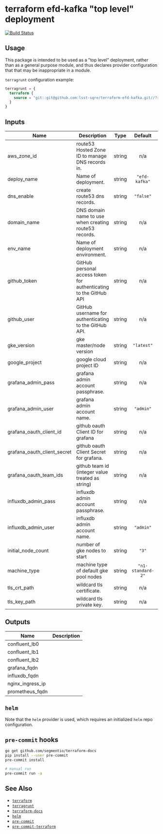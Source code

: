 terraform efd-kafka "top level" deployment
===

[![Build Status](https://travis-ci.org/lsst-sqre/terraform-efd-kafka.png)](https://travis-ci.org/lsst-sqre/terraform-efd-kafka)

Usage
---

This package is intended to be used as a "top level" deployment, rather than as
a general purpose module, and thus declares provider configuration that that
may be inappropriate in a module.

`terragrunt` configuration example:

```terraform
terragrunt = {
  terraform {
    source = "git::git@github.com:lsst-sqre/terraform-efd-kafka.git//?ref=master"
  }
}
```

<!-- BEGINNING OF PRE-COMMIT-TERRAFORM DOCS HOOK -->
## Inputs

| Name | Description | Type | Default | Required |
|------|-------------|:----:|:-----:|:-----:|
| aws\_zone\_id | route53 Hosted Zone ID to manage DNS records in. | string | n/a | yes |
| deploy\_name | Name of deployment. | string | `"efd-kafka"` | no |
| dns\_enable | create route53 dns records. | string | `"false"` | no |
| domain\_name | DNS domain name to use when creating route53 records. | string | n/a | yes |
| env\_name | Name of deployment environment. | string | n/a | yes |
| github\_token | GitHub personal access token for authenticating to the GitHub API | string | n/a | yes |
| github\_user | GitHub username for authenticating to the GitHub API. | string | n/a | yes |
| gke\_version | gke master/node version | string | `"latest"` | no |
| google\_project | google cloud project ID | string | n/a | yes |
| grafana\_admin\_pass | grafana admin account passphrase. | string | n/a | yes |
| grafana\_admin\_user | grafana admin account name. | string | `"admin"` | no |
| grafana\_oauth\_client\_id | github oauth Client ID for grafana | string | n/a | yes |
| grafana\_oauth\_client\_secret | github oauth Client Secret for grafana. | string | n/a | yes |
| grafana\_oauth\_team\_ids | github team id (integer value treated as string) | string | n/a | yes |
| influxdb\_admin\_pass | influxdb admin account passphrase. | string | n/a | yes |
| influxdb\_admin\_user | influxdb admin account name. | string | `"admin"` | no |
| initial\_node\_count | number of gke nodes to start | string | `"3"` | no |
| machine\_type | machine type of default gke pool nodes | string | `"n1-standard-2"` | no |
| tls\_crt\_path | wildcard tls certificate. | string | n/a | yes |
| tls\_key\_path | wildcard tls private key. | string | n/a | yes |

## Outputs

| Name | Description |
|------|-------------|
| confluent\_lb0 |  |
| confluent\_lb1 |  |
| confluent\_lb2 |  |
| grafana\_fqdn |  |
| influxdb\_fqdn |  |
| nginx\_ingress\_ip |  |
| prometheus\_fqdn |  |

<!-- END OF PRE-COMMIT-TERRAFORM DOCS HOOK -->

`helm`
---

Note that the `helm` provider is used, which requires an initialized `helm`
repo configuration.

`pre-commit` hooks
---

```bash
go get github.com/segmentio/terraform-docs
pip install --user pre-commit
pre-commit install

# manual run
pre-commit run -a
```

See Also
---

* [`terraform`](https://www.terraform.io/)
* [`terragrunt`](https://github.com/gruntwork-io/terragrunt)
* [`terraform-docs`](https://github.com/segmentio/terraform-docs)
* [`helm`](https://docs.helm.sh/)
* [`pre-commit`](https://github.com/pre-commit/pre-commit)
* [`pre-commit-terraform`](https://github.com/antonbabenko/pre-commit-terraform)
